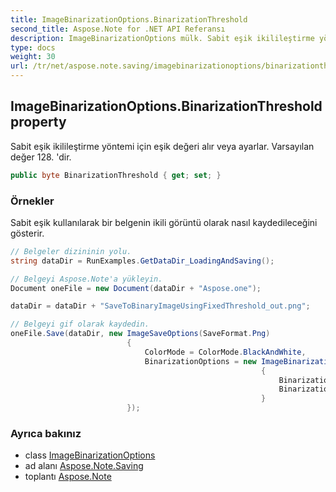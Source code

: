 ```yaml
---
title: ImageBinarizationOptions.BinarizationThreshold
second_title: Aspose.Note for .NET API Referansı
description: ImageBinarizationOptions mülk. Sabit eşik ikilileştirme yöntemi için eşik değeri alır veya ayarlar. Varsayılan değer 128. dir.
type: docs
weight: 30
url: /tr/net/aspose.note.saving/imagebinarizationoptions/binarizationthreshold/
---
```

## ImageBinarizationOptions.BinarizationThreshold property

Sabit eşik ikilileştirme yöntemi için eşik değeri alır veya ayarlar. Varsayılan değer 128. 'dir.

```csharp
public byte BinarizationThreshold { get; set; }
```

### Örnekler

Sabit eşik kullanılarak bir belgenin ikili görüntü olarak nasıl kaydedileceğini gösterir.

```csharp
// Belgeler dizininin yolu.
string dataDir = RunExamples.GetDataDir_LoadingAndSaving();

// Belgeyi Aspose.Note'a yükleyin.
Document oneFile = new Document(dataDir + "Aspose.one");

dataDir = dataDir + "SaveToBinaryImageUsingFixedThreshold_out.png";

// Belgeyi gif olarak kaydedin.
oneFile.Save(dataDir, new ImageSaveOptions(SaveFormat.Png)
                          {
                              ColorMode = ColorMode.BlackAndWhite,
                              BinarizationOptions = new ImageBinarizationOptions()
                                                        {
                                                            BinarizationMethod = BinarizationMethod.FixedThreshold,
                                                            BinarizationThreshold = 123
                                                        }
                          });
```

### Ayrıca bakınız

* class [ImageBinarizationOptions](../)
* ad alanı [Aspose.Note.Saving](../../imagebinarizationoptions/)
* toplantı [Aspose.Note](../../../)


